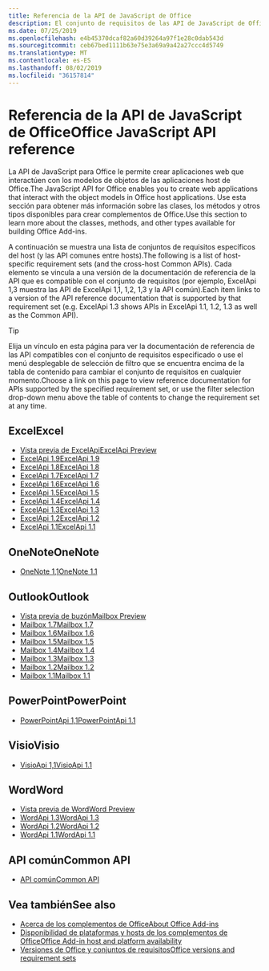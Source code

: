 ```yaml
---
title: Referencia de la API de JavaScript de Office
description: El conjunto de requisitos de las API de JavaScript de Office por host
ms.date: 07/25/2019
ms.openlocfilehash: e4b45370dcaf82a60d39264a97f1e28c0dab543d
ms.sourcegitcommit: ceb67bed1111b63e75e3a69a9a42a27ccc4d5749
ms.translationtype: MT
ms.contentlocale: es-ES
ms.lasthandoff: 08/02/2019
ms.locfileid: "36157814"
---
```

# <a name="office-javascript-api-reference"></a><span data-ttu-id="4291b-103">Referencia de la API de JavaScript de Office</span><span class="sxs-lookup"><span data-stu-id="4291b-103">Office JavaScript API reference</span></span>

<span data-ttu-id="4291b-104">La API de JavaScript para Office le permite crear aplicaciones web que interactúen con los modelos de objetos de las aplicaciones host de Office.</span><span class="sxs-lookup"><span data-stu-id="4291b-104">The JavaScript API for Office enables you to create web applications that interact with the object models in Office host applications.</span></span> <span data-ttu-id="4291b-105">Use esta sección para obtener más información sobre las clases, los métodos y otros tipos disponibles para crear complementos de Office.</span><span class="sxs-lookup"><span data-stu-id="4291b-105">Use this section to learn more about the classes, methods, and other types available for building Office Add-ins.</span></span>

<span data-ttu-id="4291b-106">A continuación se muestra una lista de conjuntos de requisitos específicos del host (y las API comunes entre hosts).</span><span class="sxs-lookup"><span data-stu-id="4291b-106">The following is a list of host-specific requirement sets (and the cross-host Common APIs).</span></span> <span data-ttu-id="4291b-107">Cada elemento se vincula a una versión de la documentación de referencia de la API que es compatible con el conjunto de requisitos (por ejemplo, ExcelApi 1,3 muestra las API de ExcelApi 1,1, 1,2, 1,3 y la API común).</span><span class="sxs-lookup"><span data-stu-id="4291b-107">Each item links to a version of the API reference documentation that is supported by that requirement set (e.g. ExcelApi 1.3 shows APIs in ExcelApi 1.1, 1.2, 1.3 as well as the Common API).</span></span>

> [!TIP]
> <span data-ttu-id="4291b-108">Elija un vínculo en esta página para ver la documentación de referencia de las API compatibles con el conjunto de requisitos especificado o use el menú desplegable de selección de filtro que se encuentra encima de la tabla de contenido para cambiar el conjunto de requisitos en cualquier momento.</span><span class="sxs-lookup"><span data-stu-id="4291b-108">Choose a link on this page to view reference documentation for APIs supported by the specified requirement set, or use the filter selection drop-down menu above the table of contents to change the requirement set at any time.</span></span>

## <a name="excel"></a><span data-ttu-id="4291b-109">Excel</span><span class="sxs-lookup"><span data-stu-id="4291b-109">Excel</span></span>

- [<span data-ttu-id="4291b-110">Vista previa de ExcelApi</span><span class="sxs-lookup"><span data-stu-id="4291b-110">ExcelApi Preview</span></span>](/javascript/api/excel?view=excel-js-preview)
- [<span data-ttu-id="4291b-111">ExcelApi 1.9</span><span class="sxs-lookup"><span data-stu-id="4291b-111">ExcelApi 1.9</span></span>](/javascript/api/excel?view=excel-js-1.9)
- [<span data-ttu-id="4291b-112">ExcelApi 1.8</span><span class="sxs-lookup"><span data-stu-id="4291b-112">ExcelApi 1.8</span></span>](/javascript/api/excel?view=excel-js-1.8)
- [<span data-ttu-id="4291b-113">ExcelApi 1.7</span><span class="sxs-lookup"><span data-stu-id="4291b-113">ExcelApi 1.7</span></span>](/javascript/api/excel?view=excel-js-1.7)
- [<span data-ttu-id="4291b-114">ExcelApi 1.6</span><span class="sxs-lookup"><span data-stu-id="4291b-114">ExcelApi 1.6</span></span>](/javascript/api/excel?view=excel-js-1.6)
- [<span data-ttu-id="4291b-115">ExcelApi 1.5</span><span class="sxs-lookup"><span data-stu-id="4291b-115">ExcelApi 1.5</span></span>](/javascript/api/excel?view=excel-js-1.5)
- [<span data-ttu-id="4291b-116">ExcelApi 1.4</span><span class="sxs-lookup"><span data-stu-id="4291b-116">ExcelApi 1.4</span></span>](/javascript/api/excel?view=excel-js-1.4)
- [<span data-ttu-id="4291b-117">ExcelApi 1.3</span><span class="sxs-lookup"><span data-stu-id="4291b-117">ExcelApi 1.3</span></span>](/javascript/api/excel?view=excel-js-1.3)
- [<span data-ttu-id="4291b-118">ExcelApi 1.2</span><span class="sxs-lookup"><span data-stu-id="4291b-118">ExcelApi 1.2</span></span>](/javascript/api/excel?view=excel-js-1.2)
- [<span data-ttu-id="4291b-119">ExcelApi 1.1</span><span class="sxs-lookup"><span data-stu-id="4291b-119">ExcelApi 1.1</span></span>](/javascript/api/excel?view=excel-js-1.1)

## <a name="onenote"></a><span data-ttu-id="4291b-120">OneNote</span><span class="sxs-lookup"><span data-stu-id="4291b-120">OneNote</span></span>

- [<span data-ttu-id="4291b-121">OneNote 1,1</span><span class="sxs-lookup"><span data-stu-id="4291b-121">OneNote 1.1</span></span>](/javascript/api/onenote?view=onenote-js-1.1)

## <a name="outlook"></a><span data-ttu-id="4291b-122">Outlook</span><span class="sxs-lookup"><span data-stu-id="4291b-122">Outlook</span></span>

- [<span data-ttu-id="4291b-123">Vista previa de buzón</span><span class="sxs-lookup"><span data-stu-id="4291b-123">Mailbox Preview</span></span>](/javascript/api/outlook?view=outlook-js-preview)
- [<span data-ttu-id="4291b-124">Mailbox 1.7</span><span class="sxs-lookup"><span data-stu-id="4291b-124">Mailbox 1.7</span></span>](/javascript/api/outlook?view=outlook-js-1.7)
- [<span data-ttu-id="4291b-125">Mailbox 1.6</span><span class="sxs-lookup"><span data-stu-id="4291b-125">Mailbox 1.6</span></span>](/javascript/api/outlook?view=outlook-js-1.6)
- [<span data-ttu-id="4291b-126">Mailbox 1.5</span><span class="sxs-lookup"><span data-stu-id="4291b-126">Mailbox 1.5</span></span>](/javascript/api/outlook?view=outlook-js-1.5)
- [<span data-ttu-id="4291b-127">Mailbox 1.4</span><span class="sxs-lookup"><span data-stu-id="4291b-127">Mailbox 1.4</span></span>](/javascript/api/outlook?view=outlook-js-1.4)
- [<span data-ttu-id="4291b-128">Mailbox 1.3</span><span class="sxs-lookup"><span data-stu-id="4291b-128">Mailbox 1.3</span></span>](/javascript/api/outlook?view=outlook-js-1.3)
- [<span data-ttu-id="4291b-129">Mailbox 1.2</span><span class="sxs-lookup"><span data-stu-id="4291b-129">Mailbox 1.2</span></span>](/javascript/api/outlook?view=outlook-js-1.2)
- [<span data-ttu-id="4291b-130">Mailbox 1.1</span><span class="sxs-lookup"><span data-stu-id="4291b-130">Mailbox 1.1</span></span>](/javascript/api/outlook?view=outlook-js-1.1)

## <a name="powerpoint"></a><span data-ttu-id="4291b-131">PowerPoint</span><span class="sxs-lookup"><span data-stu-id="4291b-131">PowerPoint</span></span>

- [<span data-ttu-id="4291b-132">PowerPointApi 1,1</span><span class="sxs-lookup"><span data-stu-id="4291b-132">PowerPointApi 1.1</span></span>](/javascript/api/powerpoint?view=powerpoint-js-1.1)

## <a name="visio"></a><span data-ttu-id="4291b-133">Visio</span><span class="sxs-lookup"><span data-stu-id="4291b-133">Visio</span></span>

- [<span data-ttu-id="4291b-134">VisioApi 1,1</span><span class="sxs-lookup"><span data-stu-id="4291b-134">VisioApi 1.1</span></span>](/javascript/api/visio?view=visio-js-1.1)

## <a name="word"></a><span data-ttu-id="4291b-135">Word</span><span class="sxs-lookup"><span data-stu-id="4291b-135">Word</span></span>

- [<span data-ttu-id="4291b-136">Vista previa de Word</span><span class="sxs-lookup"><span data-stu-id="4291b-136">Word Preview</span></span>](/javascript/api/word?view=word-js-preview)
- [<span data-ttu-id="4291b-137">WordApi 1.3</span><span class="sxs-lookup"><span data-stu-id="4291b-137">WordApi 1.3</span></span>](/javascript/api/word?view=word-js-1.3)
- [<span data-ttu-id="4291b-138">WordApi 1.2</span><span class="sxs-lookup"><span data-stu-id="4291b-138">WordApi 1.2</span></span>](/javascript/api/word?view=word-js-1.2)
- [<span data-ttu-id="4291b-139">WordApi 1.1</span><span class="sxs-lookup"><span data-stu-id="4291b-139">WordApi 1.1</span></span>](/javascript/api/word?view=word-js-1.1)

## <a name="common-api"></a><span data-ttu-id="4291b-140">API común</span><span class="sxs-lookup"><span data-stu-id="4291b-140">Common API</span></span>

- [<span data-ttu-id="4291b-141">API común</span><span class="sxs-lookup"><span data-stu-id="4291b-141">Common API</span></span>](/javascript/api/office?view=common-js)

## <a name="see-also"></a><span data-ttu-id="4291b-142">Vea también</span><span class="sxs-lookup"><span data-stu-id="4291b-142">See also</span></span>

- [<span data-ttu-id="4291b-143">Acerca de los complementos de Office</span><span class="sxs-lookup"><span data-stu-id="4291b-143">About Office Add-ins</span></span>](/office/dev/add-ins/overview)
- [<span data-ttu-id="4291b-144">Disponibilidad de plataformas y hosts de los complementos de Office</span><span class="sxs-lookup"><span data-stu-id="4291b-144">Office Add-in host and platform availability</span></span>](/office/dev/add-ins/overview/office-add-in-availability)
- [<span data-ttu-id="4291b-145">Versiones de Office y conjuntos de requisitos</span><span class="sxs-lookup"><span data-stu-id="4291b-145">Office versions and requirement sets</span></span>](/office/dev/add-ins/develop/office-versions-and-requirement-sets)
